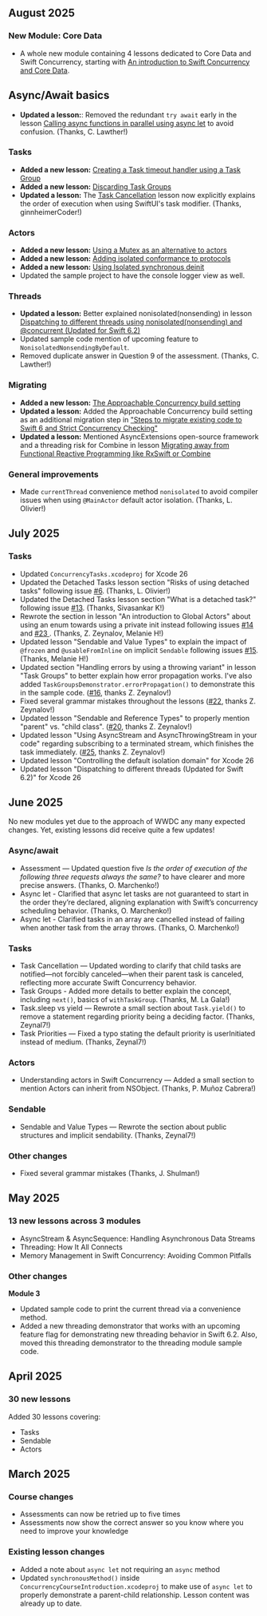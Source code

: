 ## August 2025

### New Module: Core Data
- A whole new module containing 4 lessons dedicated to Core Data and Swift Concurrency, starting with [An introduction to Swift Concurrency and Core Data](https://courses.avanderlee.com/courses/swift-concurrency/lectures/62485126).

## Async/Await basics
- **Updated a lesson:**: Removed the redundant `try await` early in the lesson [Calling async functions in parallel using async let](https://courses.avanderlee.com/courses/swift-concurrency/lectures/59997414) to avoid confusion. (Thanks, C. Lawther!)

### Tasks
- **Added a new lesson:** [Creating a Task timeout handler using a Task Group](https://courses.avanderlee.com/courses/swift-concurrency/lectures/62438091)
- **Added a new lesson:** [Discarding Task Groups](https://courses.avanderlee.com/courses/swift-concurrency/lectures/62485188)
- **Updated a lesson:** The [Task Cancellation](https://courses.avanderlee.com/courses/swift-concurrency/lectures/59997234) lesson now explicitly explains the order of execution when using SwiftUI's task modifier. (Thanks, ginnheimerCoder!)

### Actors
- **Added a new lesson:** [Using a Mutex as an alternative to actors](https://courses.avanderlee.com/courses/swift-concurrency/lectures/62306972)
- **Added a new lesson:** [Adding isolated conformance to protocols](https://courses.avanderlee.com/courses/swift-concurrency/lectures/62485157)
- **Added a new lesson:** [Using Isolated synchronous deinit](https://courses.avanderlee.com/courses/swift-concurrency/lectures/62485150)
- Updated the sample project to have the console logger view as well.

### Threads
- **Updated a lesson:** Better explained nonisolated(nonsending) in lesson [Dispatching to different threads using nonisolated(nonsending) and @concurrent (Updated for Swift 6.2)](https://courses.avanderlee.com/courses/swift-concurrency/lectures/59997228)
- Updated sample code mention of upcoming feature to `NonisolatedNonsendingByDefault`.
- Removed duplicate answer in Question 9 of the assessment. (Thanks, C. Lawther!)

### Migrating
- **Added a new lesson:** [The Approachable Concurrency build setting](https://courses.avanderlee.com/courses/swift-concurrency/lectures/62485046)
- **Updated a lesson:** Added the Approachable Concurrency build setting as an additional migration step in ["Steps to migrate existing code to Swift 6 and Strict Concurrency Checking"](https://courses.avanderlee.com/courses/swift-concurrency/lectures/59997246)
- **Updated a lesson:** Mentioned AsyncExtensions open-source framework and a threading risk for Combine in lesson [Migrating away from Functional Reactive Programming like RxSwift or Combine](https://courses.avanderlee.com/courses/swift-concurrency/lectures/60010397)

### General improvements
- Made `currentThread` convenience method `nonisolated` to avoid compiler issues when using `@MainActor` default actor isolation. (Thanks, L. Olivier!)

## July 2025
### Tasks
- Updated `ConcurrencyTasks.xcodeproj` for Xcode 26
- Updated the Detached Tasks lesson section "Risks of using detached tasks" following issue [#6](https://github.com/AvdLee/Swift-Concurrency-Course/issues/6). (Thanks, L. Olivier!)
- Updated the Detached Tasks lesson section "What is a detached task?" following issue [#13](https://github.com/AvdLee/Swift-Concurrency-Course/issues/13). (Thanks, Sivasankar K!)
- Rewrote the section in lesson "An introduction to Global Actors" about using an enum towards using a private init instead following issues [#14](https://github.com/AvdLee/Swift-Concurrency-Course/issues/14) and [#23
](https://github.com/AvdLee/Swift-Concurrency-Course/issues/23). (Thanks, Z. Zeynalov, Melanie H!)
- Updated lesson "Sendable and Value Types" to explain the impact of `@frozen` and `@usableFromInline` on implicit `Sendable` following issues [#15](https://github.com/AvdLee/Swift-Concurrency-Course/issues/15). (Thanks, Melanie H!)
- Updated section "Handling errors by using a throwing variant" in lesson "Task Groups" to better explain how error propagation works. I've also added `TaskGroupsDemonstrator.errorPropagation()` to demonstrate this in the sample code. ([#16](https://github.com/AvdLee/Swift-Concurrency-Course/issues/16), thanks Z. Zeynalov!)
- Fixed several grammar mistakes throughout the lessons ([#22](https://github.com/AvdLee/Swift-Concurrency-Course/issues/22), thanks Z. Zeynalov!)
- Updated lesson "Sendable and Reference Types" to properly mention "parent" vs. "child class". ([#20](https://github.com/AvdLee/Swift-Concurrency-Course/issues/20), thanks Z. Zeynalov!)
- Updated lesson "Using AsyncStream and AsyncThrowingStream in your code" regarding subscribing to a terminated stream, which finishes the task immediately. ([#25](https://github.com/AvdLee/Swift-Concurrency-Course/issues/25), thanks Z. Zeynalov!)
- Updated lesson "Controlling the default isolation domain" for Xcode 26
- Updated lesson "Dispatching to different threads (Updated for Swift 6.2)" for Xcode 26

## June 2025
No new modules yet due to the approach of WWDC any many expected changes. Yet, existing lessons did receive quite a few updates!

### Async/await
- Assessment — Updated question five *Is the order of execution of the following three requests always the same?* to have clearer and more precise answers. (Thanks, O. Marchenko!)
- Async let - Clarified that async let tasks are not guaranteed to start in the order they’re declared, aligning explanation with Swift’s concurrency scheduling behavior. (Thanks, O. Marchenko!)
- Async let - Clarified tasks in an array are cancelled instead of failing when another task from the array throws. (Thanks, O. Marchenko!)


### Tasks
- Task Cancellation — Updated wording to clarify that child tasks are notified—not forcibly canceled—when their parent task is canceled, reflecting more accurate Swift Concurrency behavior.
- Task Groups - Added more details to better explain the concept, including `next()`, basics of `withTaskGroup`. (Thanks, M. La Gala!)
- Task.sleep vs yield — Rewrote a small section about `Task.yield()` to remove a statement regarding priority being a deciding factor. (Thanks, Zeynal7!)
- Task Priorities — Fixed a typo stating the default priority is userInitiated instead of medium. (Thanks, Zeynal7!)

### Actors
- Understanding actors in Swift Concurrency — Added a small section to mention Actors can inherit from NSObject. (Thanks, P. Muñoz Cabrera!)

### Sendable
- Sendable and Value Types — Rewrote the section about public structures and implicit sendability. (Thanks, Zeynal7!)

### Other changes
- Fixed several grammar mistakes (Thanks, J. Shulman!)

## May 2025
### 13 new lessons across 3 modules

- AsyncStream & AsyncSequence: Handling Asynchronous Data Streams
- Threading: How It All Connects
- Memory Management in Swift Concurrency: Avoiding Common Pitfalls


### Other changes
**Module 3**

- Updated sample code to print the current thread via a convenience method.
- Added a new threading demonstrator that works with an upcoming feature flag for demonstrating new threading behavior in Swift 6.2. Also, moved this threading demonstrator to the threading module sample code.

## April 2025
### 30 new lessons
Added 30 lessons covering:

- Tasks
- Sendable
- Actors

## March 2025

### Course changes
- Assessments can now be retried up to five times
- Assessments now show the correct answer so you know where you need to improve your knowledge

### Existing lesson changes
- Added a note about `async let` not requiring an `async` method
- Updated `synchronousMethod()` inside `ConcurrencyCourseIntroduction.xcodeproj` to make use of `async let` to properly demonstrate a parent-child relationship. Lesson content was already up to date.